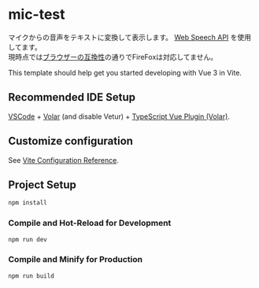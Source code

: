 # mic-test

マイクからの音声をテキストに変換して表示します。
[Web Speech API](https://developer.mozilla.org/ja/docs/Web/API/Web_Speech_API/Using_the_Web_Speech_API) を使用してます。  
現時点では[ブラウザーの互換性](https://developer.mozilla.org/ja/docs/Web/API/SpeechRecognition#%E3%83%96%E3%83%A9%E3%82%A6%E3%82%B6%E3%83%BC%E3%81%AE%E4%BA%92%E6%8F%9B%E6%80%A7)の通りでFireFoxは対応してません。




This template should help get you started developing with Vue 3 in Vite.

## Recommended IDE Setup

[VSCode](https://code.visualstudio.com/) + [Volar](https://marketplace.visualstudio.com/items?itemName=Vue.volar) (and disable Vetur) + [TypeScript Vue Plugin (Volar)](https://marketplace.visualstudio.com/items?itemName=Vue.vscode-typescript-vue-plugin).

## Customize configuration

See [Vite Configuration Reference](https://vitejs.dev/config/).

## Project Setup

```sh
npm install
```

### Compile and Hot-Reload for Development

```sh
npm run dev
```

### Compile and Minify for Production

```sh
npm run build
```
